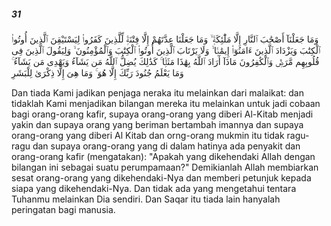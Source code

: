 ##### 31

<span class="ayah">وَمَا جَعَلْنَآ أَصْحَٰبَ ٱلنَّارِ إِلَّا مَلَٰٓئِكَةًۭ ۙ وَمَا جَعَلْنَا عِدَّتَهُمْ إِلَّا فِتْنَةًۭ لِّلَّذِينَ كَفَرُوا۟ لِيَسْتَيْقِنَ ٱلَّذِينَ أُوتُوا۟ ٱلْكِتَٰبَ وَيَزْدَادَ ٱلَّذِينَ ءَامَنُوٓا۟ إِيمَٰنًۭا ۙ وَلَا يَرْتَابَ ٱلَّذِينَ أُوتُوا۟ ٱلْكِتَٰبَ وَٱلْمُؤْمِنُونَ ۙ وَلِيَقُولَ ٱلَّذِينَ فِى قُلُوبِهِم مَّرَضٌۭ وَٱلْكَٰفِرُونَ مَاذَآ أَرَادَ ٱللَّهُ بِهَٰذَا مَثَلًۭا ۚ كَذَٰلِكَ يُضِلُّ ٱللَّهُ مَن يَشَآءُ وَيَهْدِى مَن يَشَآءُ ۚ وَمَا يَعْلَمُ جُنُودَ رَبِّكَ إِلَّا هُوَ ۚ وَمَا هِىَ إِلَّا ذِكْرَىٰ لِلْبَشَرِ</span>

<span class="ayah_translation">Dan tiada Kami jadikan penjaga neraka itu melainkan dari malaikat: dan tidaklah Kami menjadikan bilangan mereka itu melainkan untuk jadi cobaan bagi orang-orang kafir, supaya orang-orang yang diberi Al-Kitab menjadi yakin dan supaya orang yang beriman bertambah imannya dan supaya orang-orang yang diberi Al Kitab dan orng-orang mukmin itu tidak ragu-ragu dan supaya orang-orang yang di dalam hatinya ada penyakit dan orang-orang kafir (mengatakan): "Apakah yang dikehendaki Allah dengan bilangan ini sebagai suatu perumpamaan?" Demikianlah Allah membiarkan sesat orang-orang yang dikehendaki-Nya dan memberi petunjuk kepada siapa yang dikehendaki-Nya. Dan tidak ada yang mengetahui tentara Tuhanmu melainkan Dia sendiri. Dan Saqar itu tiada lain hanyalah peringatan bagi manusia.</span>

